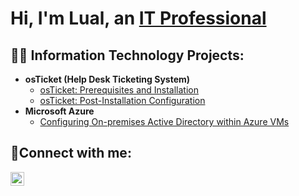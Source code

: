 <h1>Hi, I'm Lual, an <a href="https://linkedin.com/in/Josh">IT Professional</a </h1>

<h2>👨‍💻 Information Technology Projects:</h2>

- <b>osTicket (Help Desk Ticketing System)</b>
  - [osTicket: Prerequisites and Installation](https://github.com/lual2fresco/osticket-prereqs)
  - [osTicket: Post-Installation Configuration](https://github.com/lual2fresco/post-install-config)
- <b>Microsoft Azure</b>
  - [Configuring On-premises Active Directory within Azure VMs](https://github.com/lual2fresco/configure-ad)

<h2>🤳Connect with me:</h2>


[<img align="left" alt="Josh | LinkedIn" width="22px" src="https://cdn.jsdelivr.net/npm/simple-icons@v3/icons/linkedin.svg" />][linkedin]


[linkedin]: https://linkedin.com/in/Lualgatkuoth
